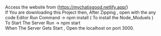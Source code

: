 Access the website from  (https://mychatisgood.netlify.app/) <br/>
If You are downloading this Project then, After Zipping , open with the any code Editor
Run Command -> npm install ( To install the Node_Moduels ) <br/>
To Start The Server Run ->  npm start <br/>
When The Server Gets Start , Open the localhost on port 3000.





